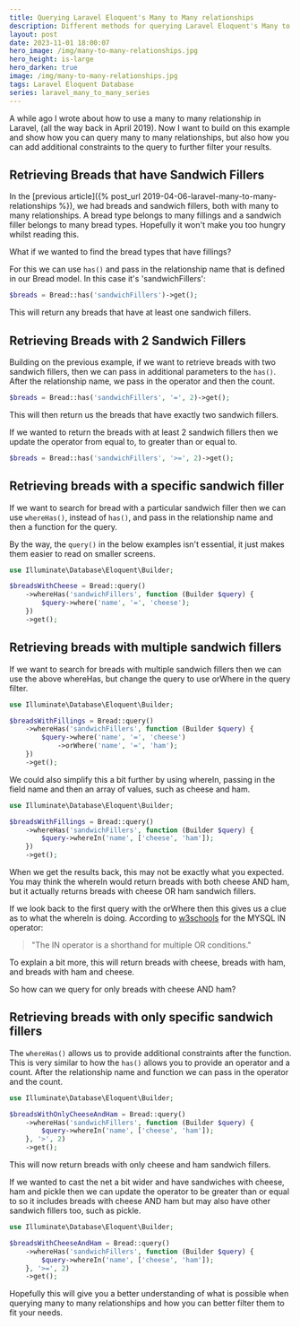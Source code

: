 ```yaml
---
title: Querying Laravel Eloquent's Many to Many relationships
description: Different methods for querying Laravel Eloquent's Many to Many relationships
layout: post
date: 2023-11-01 18:00:07
hero_image: /img/many-to-many-relationships.jpg
hero_height: is-large
hero_darken: true
image: /img/many-to-many-relationships.jpg
tags: Laravel Eloquent Database
series: laravel_many_to_many_series
---
```


A while ago I wrote about how to use a many to many relationship in Laravel, (all the way back in April 2019). Now I want to build on this example and show how you can query many to many relationships, but also how you can add additional constraints to the query to further filter your results.

## Retrieving Breads that have Sandwich Fillers

In the [previous article]({% post_url 2019-04-06-laravel-many-to-many-relationships %}), we had breads and sandwich fillers, both with many to many relationships. A bread type belongs to many fillings and a sandwich filler belongs to many bread types. Hopefully it won't make you too hungry whilst reading this.

What if we wanted to find the bread types that have fillings?

For this we can use `has()` and pass in the relationship name that is defined in our Bread model. In this case it's 'sandwichFillers':

```php
$breads = Bread::has('sandwichFillers')->get();
```

This will return any breads that have at least one sandwich fillers.

## Retrieving Breads with 2 Sandwich Fillers

Building on the previous example, if we want to retrieve breads with two sandwich fillers, then we can pass in additional parameters to the `has()`. After the relationship name, we pass in the operator and then the count.

```php
$breads = Bread::has('sandwichFillers', '=', 2)->get();
```

This will then return us the breads that have exactly two sandwich fillers.

If we wanted to return the breads with at least 2 sandwich fillers then we update the operator from equal to, to greater than or equal to.

```php
$breads = Bread::has('sandwichFillers', '>=', 2)->get();
```

## Retrieving breads with a specific sandwich filler

If we want to search for bread with a particular sandwich filler then we can use `whereHas()`, instead of `has()`, and pass in the relationship name and then a function for the query.

By the way, the `query()` in the below examples isn't essential, it just makes them easier to read on smaller screens.

```php
use Illuminate\Database\Eloquent\Builder;

$breadsWithCheese = Bread::query()
    ->whereHas('sandwichFillers', function (Builder $query) {
        $query->where('name', '=', 'cheese');
    })
    ->get();
```

## Retrieving breads with multiple sandwich fillers

If we want to search for breads with multiple sandwich fillers then we can use the above whereHas, but change the query to use orWhere in the query filter.

```php
use Illuminate\Database\Eloquent\Builder;

$breadsWithFillings = Bread::query()
    ->whereHas('sandwichFillers', function (Builder $query) {
        $query->where('name', '=', 'cheese')
            ->orWhere('name', '=', 'ham');
    })
    ->get();
```

We could also simplify this a bit further by using whereIn, passing in the field name and then an array of values, such as cheese and ham.

```php
use Illuminate\Database\Eloquent\Builder;

$breadsWithFillings = Bread::query()
    ->whereHas('sandwichFillers', function (Builder $query) {
        $query->whereIn('name', ['cheese', 'ham']);
    })
    ->get();
```

When we get the results back, this may not be exactly what you expected. You may think the whereIn would return breads with both cheese AND ham, but it actually returns breads with cheese OR ham sandwich fillers.

If we look back to the first query with the orWhere then this gives us a clue as to what the whereIn is doing. According to [w3schools](https://www.w3schools.com/mysql/mysql_in.asp) for the MYSQL IN operator:

> "The IN operator is a shorthand for multiple OR conditions."

To explain a bit more, this will return breads with cheese, breads with ham, and breads with ham and cheese.

So how can we query for only breads with cheese AND ham?

## Retrieving breads with only specific sandwich fillers

The `whereHas()` allows us to provide additional constraints after the function. This is very similar to how the `has()` allows you to provide an operator and a count. After the relationship name and function we can pass in the operator and the count.

```php
use Illuminate\Database\Eloquent\Builder;

$breadsWithOnlyCheeseAndHam = Bread::query()
    ->whereHas('sandwichFillers', function (Builder $query) {
        $query->whereIn('name', ['cheese', 'ham']);
    }, '>', 2)
    ->get();
```

This will now return breads with only cheese and ham sandwich fillers.

If we wanted to cast the net a bit wider and have sandwiches with cheese, ham and pickle then we can update the operator to be greater than or equal to so it includes breads with cheese AND ham but may also have other sandwich fillers too, such as pickle.

```php
use Illuminate\Database\Eloquent\Builder;

$breadsWithCheeseAndHam = Bread::query()
    ->whereHas('sandwichFillers', function (Builder $query) {
        $query->whereIn('name', ['cheese', 'ham']);
    }, '>=', 2)
    ->get();
```

Hopefully this will give you a better understanding of what is possible when querying many to many relationships and how you can better filter them to fit your needs.
